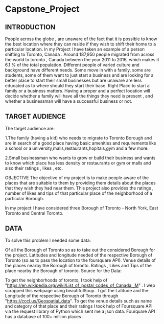 # Capstone_Project
## INTRODUCTION
People across the globe , are unaware of the fact that it is possible to know the best location where they can reside if they wish to shift their home to a particular location. In my Project I have taken an example of a person shifting to Toronto, Canada . Around 187,950 people migrated from across the world to toronto , Canada between the year 2011 to 2016, which makes it 6.1 % of the total population. Different people of varied culture and background have different needs. Some move in with a family, some are students, some of them want to just start a business and are looking for a better place to start their small businesses but are unaware are less educated as to where should they start their base. Right Place to start a family or a business matters. Having a proper and a perfect location will decide whether a family will have all the things they need is present , and whether a businessman will have a successful business or not.

## TARGET AUDIENCE
The target audience are:

1.The family (having a kid) who needs to migrate to Toronto Borough and are in search of a good place having basic amenities and requirements like a school or a university,malls,restaurants,hopitals,gym and a few more.

2.Small businessman who wants to grow or build their business and wants to know which place has less density or restaurants or gym or malls and also their ratings , likes , etc.

OBJECTIVE
The objective of my project is to make people aware of the places that are suitable to them by providing them details about the places that they wish they had near them. This project also provides the ratings , number of likes and tips of that particular place of the neighborhood of a particular Borough.

In my project I have considered three Borough of Toronto - North York, East Toronto and Central Toronto.

## DATA
To solve this problem I needed some data:

Of all the Borough of Toronto so as to take out the considered Borough for the project.
Latitudes and longitude needed of the respective Borough of Toronto (so as to pass the location to the foursquare API).
Venue details of the places nearby the Borough of toronto.
Ratings , Likes and Tips of the place nearby the Borough of toronto.
Source for the Data:

To get the neighborhoods of toronto, I took help of "https://en.wikipedia.org/wiki/List_of_postal_codes_of_Canada:_M" . I wep scrapped this webpage using beautifulSoup .
I got the Latitude and the Longitude of the respective Borough of Toronto through "https://cocl.us/Geospatial_data".
To get the venue details such as name and category of that place and their ratings I took help of Foursquare API via the request library of Python which sent me a json data. Fourquare API has a database of 100+ million places .
